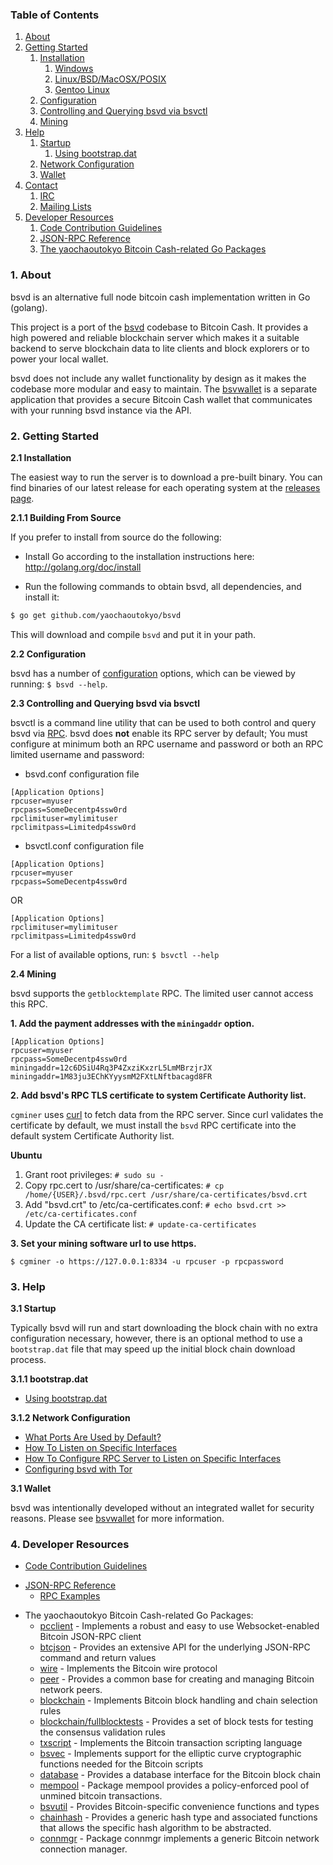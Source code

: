 ### Table of Contents
1. [About](#About)
2. [Getting Started](#GettingStarted)
    1. [Installation](#Installation)
        1. [Windows](#WindowsInstallation)
        2. [Linux/BSD/MacOSX/POSIX](#PosixInstallation)
          1. [Gentoo Linux](#GentooInstallation)
    2. [Configuration](#Configuration)
    3. [Controlling and Querying bsvd via bsvctl](#BsvctlConfig)
    4. [Mining](#Mining)
3. [Help](#Help)
    1. [Startup](#Startup)
        1. [Using bootstrap.dat](#BootstrapDat)
    2. [Network Configuration](#NetworkConfig)
    3. [Wallet](#Wallet)
4. [Contact](#Contact)
    1. [IRC](#ContactIRC)
    2. [Mailing Lists](#MailingLists)
5. [Developer Resources](#DeveloperResources)
    1. [Code Contribution Guidelines](#ContributionGuidelines)
    2. [JSON-RPC Reference](#JSONRPCReference)
    3. [The yaochaoutokyo Bitcoin Cash-related Go Packages](#GoPackages)

<a name="About" />

### 1. About

bsvd is an alternative full node bitcoin cash implementation written in Go (golang).

This project is a port of the [bsvd](https://github.com/yaochaoutokyo/bsvd) codebase to Bitcoin Cash. It provides a high powered
and reliable blockchain server which makes it a suitable backend to serve blockchain data to lite clients and block explorers
or to power your local wallet.

bsvd does not include any wallet functionality by design as it makes the codebase more modular and easy to maintain. 
The [bsvwallet](https://github.com/yaochaoutokyo/bsvwallet) is a separate application that provides a secure Bitcoin Cash wallet 
that communicates with your running bsvd instance via the API.

<a name="GettingStarted" />

### 2. Getting Started

<a name="Installation" />

**2.1 Installation**

The easiest way to run the server is to download a pre-built binary. You can find binaries of our latest release for each operating system at the [releases page](https://github.com/yaochaoutokyo/bsvd/releases).

<a name="WindowsInstallation" />

**2.1.1 Building From Source**<br />

If you prefer to install from source do the following:

- Install Go according to the installation instructions here:
  http://golang.org/doc/install

- Run the following commands to obtain bsvd, all dependencies, and install it:

```bash
$ go get github.com/yaochaoutokyo/bsvd
```

This will download and compile `bsvd` and put it in your path.

**2.2 Configuration**

bsvd has a number of [configuration](http://godoc.org/github.com/yaochaoutokyo/bsvd)
options, which can be viewed by running: `$ bsvd --help`.

<a name="BsvctlConfig" />

**2.3 Controlling and Querying bsvd via bsvctl**

bsvctl is a command line utility that can be used to both control and query bsvd
via [RPC](http://www.wikipedia.org/wiki/Remote_procedure_call).  bsvd does
**not** enable its RPC server by default;  You must configure at minimum both an
RPC username and password or both an RPC limited username and password:

* bsvd.conf configuration file
```
[Application Options]
rpcuser=myuser
rpcpass=SomeDecentp4ssw0rd
rpclimituser=mylimituser
rpclimitpass=Limitedp4ssw0rd
```
* bsvctl.conf configuration file
```
[Application Options]
rpcuser=myuser
rpcpass=SomeDecentp4ssw0rd
```
OR
```
[Application Options]
rpclimituser=mylimituser
rpclimitpass=Limitedp4ssw0rd
```
For a list of available options, run: `$ bsvctl --help`

<a name="Mining" />

**2.4 Mining**

bsvd supports the `getblocktemplate` RPC.
The limited user cannot access this RPC.


**1. Add the payment addresses with the `miningaddr` option.**

```
[Application Options]
rpcuser=myuser
rpcpass=SomeDecentp4ssw0rd
miningaddr=12c6DSiU4Rq3P4ZxziKxzrL5LmMBrzjrJX
miningaddr=1M83ju3EChKYyysmM2FXtLNftbacagd8FR
```

**2. Add bsvd's RPC TLS certificate to system Certificate Authority list.**

`cgminer` uses [curl](http://curl.haxx.se/) to fetch data from the RPC server.
Since curl validates the certificate by default, we must install the `bsvd` RPC
certificate into the default system Certificate Authority list.

**Ubuntu**

1. Grant root privileges: `# sudo su -`
2. Copy rpc.cert to /usr/share/ca-certificates: `# cp /home/{USER}/.bsvd/rpc.cert /usr/share/ca-certificates/bsvd.crt`
3. Add "bsvd.crt" to /etc/ca-certificates.conf: `# echo bsvd.crt >> /etc/ca-certificates.conf`
4. Update the CA certificate list: `# update-ca-certificates`

**3. Set your mining software url to use https.**

`$ cgminer -o https://127.0.0.1:8334 -u rpcuser -p rpcpassword`

<a name="Help" />

### 3. Help

<a name="Startup" />

**3.1 Startup**

Typically bsvd will run and start downloading the block chain with no extra
configuration necessary, however, there is an optional method to use a
`bootstrap.dat` file that may speed up the initial block chain download process.

<a name="BootstrapDat" />

**3.1.1 bootstrap.dat**

* [Using bootstrap.dat](https://github.com/yaochaoutokyo/bsvd/tree/master/docs/using_bootstrap_dat.md)

<a name="NetworkConfig" />

**3.1.2 Network Configuration**

* [What Ports Are Used by Default?](https://github.com/yaochaoutokyo/bsvd/tree/master/docs/default_ports.md)
* [How To Listen on Specific Interfaces](https://github.com/yaochaoutokyo/bsvd/tree/master/docs/configure_peer_server_listen_interfaces.md)
* [How To Configure RPC Server to Listen on Specific Interfaces](https://github.com/yaochaoutokyo/bsvd/tree/master/docs/configure_rpc_server_listen_interfaces.md)
* [Configuring bsvd with Tor](https://github.com/yaochaoutokyo/bsvd/tree/master/docs/configuring_tor.md)

<a name="Wallet" />

**3.1 Wallet**

bsvd was intentionally developed without an integrated wallet for security
reasons.  Please see [bsvwallet](https://github.com/yaochaoutokyo/bsvwallet) for more
information.

<a name="DeveloperResources" />

### 4. Developer Resources

<a name="ContributionGuidelines" />

* [Code Contribution Guidelines](https://github.com/yaochaoutokyo/bsvd/tree/master/docs/code_contribution_guidelines.md)

<a name="JSONRPCReference" />

* [JSON-RPC Reference](https://github.com/yaochaoutokyo/bsvd/tree/master/docs/json_rpc_api.md)
    * [RPC Examples](https://github.com/yaochaoutokyo/bsvd/tree/master/docs/json_rpc_api.md#ExampleCode)

<a name="GoPackages" />

* The yaochaoutokyo Bitcoin Cash-related Go Packages:
    * [pcclient](https://github.com/yaochaoutokyo/bsvd/tree/master/rpcclient) - Implements a
      robust and easy to use Websocket-enabled Bitcoin JSON-RPC client
    * [btcjson](https://github.com/yaochaoutokyo/bsvd/tree/master/btcjson) - Provides an extensive API
      for the underlying JSON-RPC command and return values
    * [wire](https://github.com/yaochaoutokyo/bsvd/tree/master/wire) - Implements the
      Bitcoin wire protocol
    * [peer](https://github.com/yaochaoutokyo/bsvd/tree/master/peer) -
      Provides a common base for creating and managing Bitcoin network peers.
    * [blockchain](https://github.com/yaochaoutokyo/bsvd/tree/master/blockchain) -
      Implements Bitcoin block handling and chain selection rules
    * [blockchain/fullblocktests](https://github.com/yaochaoutokyo/bsvd/tree/master/blockchain/fullblocktests) -
      Provides a set of block tests for testing the consensus validation rules
    * [txscript](https://github.com/yaochaoutokyo/bsvd/tree/master/txscript) -
      Implements the Bitcoin transaction scripting language
    * [bsvec](https://github.com/yaochaoutokyo/bsvd/tree/master/bsvec) - Implements
      support for the elliptic curve cryptographic functions needed for the
      Bitcoin scripts
    * [database](https://github.com/yaochaoutokyo/bsvd/tree/master/database) -
      Provides a database interface for the Bitcoin block chain
    * [mempool](https://github.com/yaochaoutokyo/bsvd/tree/master/mempool) -
      Package mempool provides a policy-enforced pool of unmined bitcoin
      transactions.
    * [bsvutil](https://github.com/yaochaoutokyo/bsvutil) - Provides Bitcoin-specific
      convenience functions and types
    * [chainhash](https://github.com/yaochaoutokyo/bsvd/tree/master/chaincfg/chainhash) -
      Provides a generic hash type and associated functions that allows the
      specific hash algorithm to be abstracted.
    * [connmgr](https://github.com/yaochaoutokyo/bsvd/tree/master/connmgr) -
      Package connmgr implements a generic Bitcoin network connection manager.
